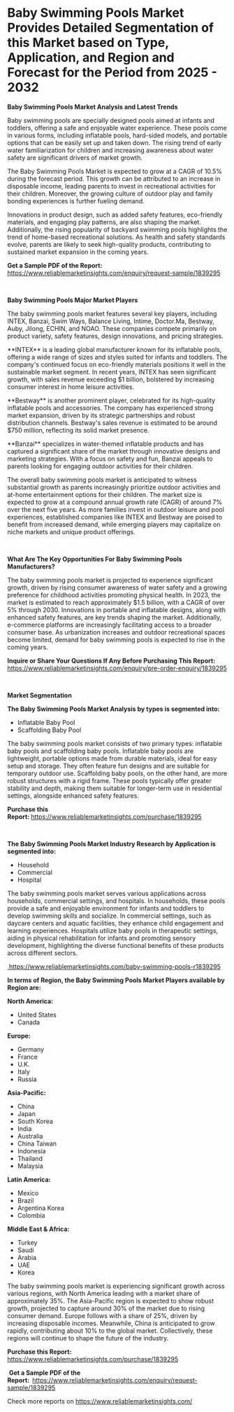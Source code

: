 <p><h1>Baby Swimming Pools Market Provides Detailed Segmentation of this Market based on Type, Application, and Region and Forecast for the Period from 2025 - 2032</h1></p><p><strong>Baby Swimming Pools Market Analysis and Latest Trends</strong></p>
<p><p>Baby swimming pools are specially designed pools aimed at infants and toddlers, offering a safe and enjoyable water experience. These pools come in various forms, including inflatable pools, hard-sided models, and portable options that can be easily set up and taken down. The rising trend of early water familiarization for children and increasing awareness about water safety are significant drivers of market growth.</p><p>The Baby Swimming Pools Market is expected to grow at a CAGR of 10.5% during the forecast period. This growth can be attributed to an increase in disposable income, leading parents to invest in recreational activities for their children. Moreover, the growing culture of outdoor play and family bonding experiences is further fueling demand. </p><p>Innovations in product design, such as added safety features, eco-friendly materials, and engaging play patterns, are also shaping the market. Additionally, the rising popularity of backyard swimming pools highlights the trend of home-based recreational solutions. As health and safety standards evolve, parents are likely to seek high-quality products, contributing to sustained market expansion in the coming years.</p></p>
<p><strong>Get a Sample PDF of the Report:&nbsp;</strong> <a href="https://www.reliablemarketinsights.com/enquiry/request-sample/1839295?utm_campaign=2345&utm_medium=2&utm_source=Github&utm_content=ia&utm_term=10022025&utm_id=baby-swimming-pools">https://www.reliablemarketinsights.com/enquiry/request-sample/1839295</a></p>
<p>&nbsp;</p>
<p><strong>Baby Swimming Pools Major Market Players</strong></p>
<p><p>The baby swimming pools market features several key players, including INTEX, Banzai, Swim Ways, Balance Living, Intime, Doctor.Ma, Bestway, Auby, Jilong, ECHIN, and NOAO. These companies compete primarily on product variety, safety features, design innovations, and pricing strategies.</p><p>**INTEX** is a leading global manufacturer known for its inflatable pools, offering a wide range of sizes and styles suited for infants and toddlers. The company's continued focus on eco-friendly materials positions it well in the sustainable market segment. In recent years, INTEX has seen significant growth, with sales revenue exceeding $1 billion, bolstered by increasing consumer interest in home leisure activities.</p><p>**Bestway** is another prominent player, celebrated for its high-quality inflatable pools and accessories. The company has experienced strong market expansion, driven by its strategic partnerships and robust distribution channels. Bestway's sales revenue is estimated to be around $750 million, reflecting its solid market presence.</p><p>**Banzai** specializes in water-themed inflatable products and has captured a significant share of the market through innovative designs and marketing strategies. With a focus on safety and fun, Banzai appeals to parents looking for engaging outdoor activities for their children.</p><p>The overall baby swimming pools market is anticipated to witness substantial growth as parents increasingly prioritize outdoor activities and at-home entertainment options for their children. The market size is expected to grow at a compound annual growth rate (CAGR) of around 7% over the next five years. As more families invest in outdoor leisure and pool experiences, established companies like INTEX and Bestway are poised to benefit from increased demand, while emerging players may capitalize on niche markets and unique product offerings.</p></p>
<p>&nbsp;</p>
<p><strong>What Are The Key Opportunities For Baby Swimming Pools Manufacturers?</strong></p>
<p><p>The baby swimming pools market is projected to experience significant growth, driven by rising consumer awareness of water safety and a growing preference for childhood activities promoting physical health. In 2023, the market is estimated to reach approximately $1.5 billion, with a CAGR of over 5% through 2030. Innovations in portable and inflatable designs, along with enhanced safety features, are key trends shaping the market. Additionally, e-commerce platforms are increasingly facilitating access to a broader consumer base. As urbanization increases and outdoor recreational spaces become limited, demand for baby swimming pools is expected to rise in the coming years.</p></p>
<p><strong>Inquire or Share Your Questions If Any Before Purchasing This Report:</strong> <a href="https://www.reliablemarketinsights.com/enquiry/pre-order-enquiry/1839295?utm_campaign=2345&utm_medium=2&utm_source=Github&utm_content=ia&utm_term=10022025&utm_id=baby-swimming-pools">https://www.reliablemarketinsights.com/enquiry/pre-order-enquiry/1839295</a></p>
<p>&nbsp;</p>
<p><strong>Market Segmentation</strong></p>
<p><strong>The Baby Swimming Pools Market Analysis by types is segmented into:</strong></p>
<p><ul><li>Inflatable Baby Pool</li><li>Scaffolding Baby Pool</li></ul></p>
<p><p>The baby swimming pools market consists of two primary types: inflatable baby pools and scaffolding baby pools. Inflatable baby pools are lightweight, portable options made from durable materials, ideal for easy setup and storage. They often feature fun designs and are suitable for temporary outdoor use. Scaffolding baby pools, on the other hand, are more robust structures with a rigid frame. These pools typically offer greater stability and depth, making them suitable for longer-term use in residential settings, alongside enhanced safety features.</p></p>
<p><strong>Purchase this Report:&nbsp;</strong><a href="https://www.reliablemarketinsights.com/purchase/1839295?utm_campaign=2345&utm_medium=2&utm_source=Github&utm_content=ia&utm_term=10022025&utm_id=baby-swimming-pools">https://www.reliablemarketinsights.com/purchase/1839295</a></p>
<p>&nbsp;</p>
<p><strong>The Baby Swimming Pools Market Industry Research by Application is segmented into:</strong></p>
<p><ul><li>Household</li><li>Commercial</li><li>Hospital</li></ul></p>
<p><p>The baby swimming pools market serves various applications across households, commercial settings, and hospitals. In households, these pools provide a safe and enjoyable environment for infants and toddlers to develop swimming skills and socialize. In commercial settings, such as daycare centers and aquatic facilities, they enhance child engagement and learning experiences. Hospitals utilize baby pools in therapeutic settings, aiding in physical rehabilitation for infants and promoting sensory development, highlighting the diverse functional benefits of these products across different sectors.</p></p>
<p><a href="https://www.reliablemarketinsights.com/baby-swimming-pools-r1839295?utm_campaign=2345&utm_medium=2&utm_source=Github&utm_content=ia&utm_term=10022025&utm_id=baby-swimming-pools">&nbsp;https://www.reliablemarketinsights.com/baby-swimming-pools-r1839295</a></p>
<p><strong>In terms of Region, the Baby Swimming Pools Market Players available by Region are:</strong></p>
<p>
    <p> <strong> North America: </strong>
        <ul>
            <li>United States</li>
            <li>Canada</li>
        </ul>
        </p> 
    <p> <strong> Europe: </strong>
        <ul>
            <li>Germany</li>
            <li>France</li>
            <li>U.K.</li>
            <li>Italy</li>
            <li>Russia</li>
        </ul>
        </p> 
    <p> <strong> Asia-Pacific: </strong>
        <ul>
            <li>China</li>
            <li>Japan</li>
            <li>South Korea</li>
            <li>India</li>
            <li>Australia</li>
            <li>China Taiwan</li>
            <li>Indonesia</li>
            <li>Thailand</li>
            <li>Malaysia</li>
        </ul>
        </p> 
    <p> <strong> Latin America: </strong>
        <ul>
            <li>Mexico</li>
            <li>Brazil</li>
            <li>Argentina Korea</li>
            <li>Colombia</li>
        </ul>
        </p> 
    <p> <strong> Middle East & Africa: </strong>
        <ul>
            <li>Turkey</li>
            <li>Saudi</li>
            <li>Arabia</li>
            <li>UAE</li>
            <li>Korea</li>
        </ul>
    </p>
    </p>
<p><p>The baby swimming pools market is experiencing significant growth across various regions, with North America leading with a market share of approximately 35%. The Asia-Pacific region is expected to show robust growth, projected to capture around 30% of the market due to rising consumer demand. Europe follows with a share of 25%, driven by increasing disposable incomes. Meanwhile, China is anticipated to grow rapidly, contributing about 10% to the global market. Collectively, these regions will continue to shape the future of the industry.</p></p>
<p><strong>Purchase this Report: </strong><a href="https://www.reliablemarketinsights.com/purchase/1839295?utm_campaign=2345&utm_medium=2&utm_source=Github&utm_content=ia&utm_term=10022025&utm_id=baby-swimming-pools">https://www.reliablemarketinsights.com/purchase/1839295</a></p>
<p>&nbsp;<strong>Get a Sample PDF of the Report:&nbsp;&nbsp;</strong><a href="https://www.reliablemarketinsights.com/enquiry/request-sample/1839295?utm_campaign=2345&utm_medium=2&utm_source=Github&utm_content=ia&utm_term=10022025&utm_id=baby-swimming-pools">https://www.reliablemarketinsights.com/enquiry/request-sample/1839295</a></p>
<p><strong></strong></p>
<p>Check more reports on <a href="https://www.reliablemarketinsights.com/?utm_campaign=2345&utm_medium=2&utm_source=Github&utm_content=ia&utm_term=10022025&utm_id=baby-swimming-pools">https://www.reliablemarketinsights.com/</a></p>